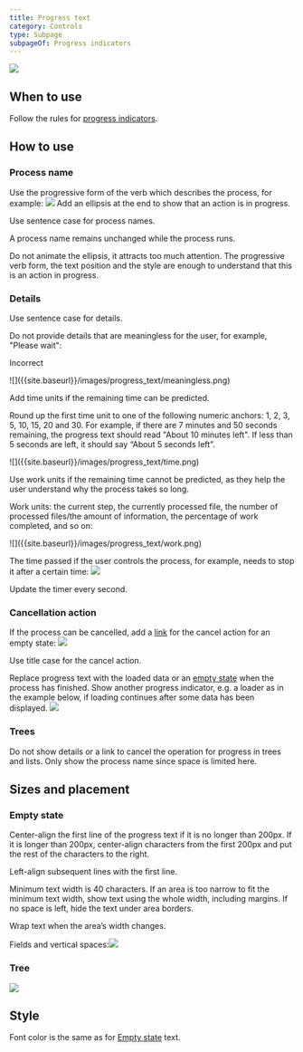```yaml
---
title: Progress text
category: Controls
type: Subpage
subpageOf: Progress indicators
---
```


![]({{site.baseurl}}/images/progress_text/desc.png)

## When to use

Follow the rules for [progress indicators]({{site.baseurl}}/controls/progress_indicators).

## How to use

### Process name

Use the progressive form of the verb which describes the process, for example:
![]({{site.baseurl}}/images/progress_text/progressive_form.png)
Add an ellipsis at the end to show that an action is in progress. 

Use sentence case for process names.

A process name remains unchanged while the process runs.

Do not animate the ellipsis, it attracts too much attention. The progressive verb form, the text position and the style are enough to understand that this is an action in progress.

### Details

Use sentence case for details.

Do not provide details that are meaningless for the user, for example, "Please wait":
<p class='label incorrect'>Incorrect</p>
![]({{site.baseurl}}/images/progress_text/meaningless.png)

Add time units if the remaining time can be predicted. 
  
<p class="noanchor">Round up the first time unit to one of the following numeric anchors: 1, 2, 3, 5, 10, 15, 20 and 30. For example, if there are 7 minutes and 50 seconds remaining, the progress text should read "About 10 minutes left". If less than 5 seconds are left, it should say “About 5 seconds left”.</p>
![]({{site.baseurl}}/images/progress_text/time.png)

Use work units if the remaining time cannot be predicted, as they help the user understand why the process takes so long.

<p class="noanchor">Work units: the current step, the currently processed file, the number of processed files/the amount of information, the percentage of work completed, and so on:</p>
![]({{site.baseurl}}/images/progress_text/work.png)
  

The time passed if the user controls the process, for example, needs to stop it after a certain time:
![]({{site.baseurl}}/images/progress_text/passed.png)

<p class="noanchor">Update the timer every second.</p>

### Cancellation action

If the process can be cancelled, add a [link]({{site.baseurl}}/controls/link) for the cancel action for an empty state:
![]({{site.baseurl}}/images/progress_text/cancellation.png)
  

Use title case for the cancel action.

Replace progress text with the loaded data or an [empty state]({{site.baseurl}}/principles/empty_state) when the process has finished. Show another progress indicator, e.g. a loader as in the example below, if loading continues after some data has been displayed. 
![]({{site.baseurl}}/images/progress_indicators/empty_state_text.png)

### Trees

Do not show details or a link to cancel the operation for progress in trees and lists. Only show the process name since space is limited here.

## Sizes and placement

### Empty state

Center-align the first line of the progress text if it is no longer than 200px. If it is longer than 200px, center-align characters from the first 200px and put the rest of the characters to the right.

Left-align subsequent lines with the first line. 

Minimum text width is 40 characters. If an area is too narrow to fit the minimum text width, show text using the whole width, including margins. If no space is left, hide the text under area borders.

Wrap text when the area’s width changes.

Fields and vertical spaces:![]({{site.baseurl}}/images/progress_text/fields.png)

### Tree
![]({{site.baseurl}}/images/progress_text/tree.png)

## Style

Font color is the same as for [Empty state]({{site.baseurl}}/principles/empty_state/#layout-and-colors) text.

